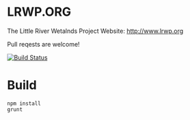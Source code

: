 LRWP.ORG
========

The Little River Wetalnds Project Website: http://www.lrwp.org

Pull reqests are welcome!

[![Build Status](https://travis-ci.org/lrwp/www.svg?branch=feature%2Fupgrade-to-grunt)](https://travis-ci.org/lrwp/www)

# Build

```
npm install
grunt
```